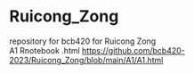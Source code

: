 # Ruicong_Zong
repository for bcb420 for Ruicong Zong\
A1 Rnotebook .html https://github.com/bcb420-2023/Ruicong_Zong/blob/main/A1/A1.html
